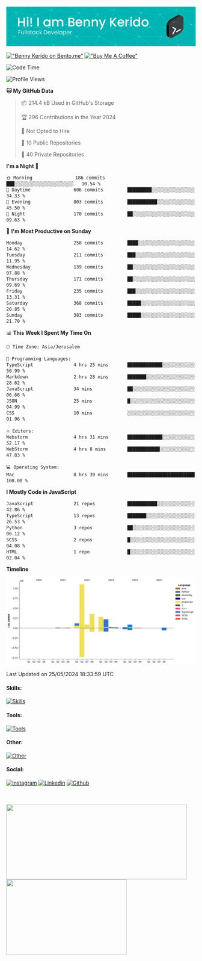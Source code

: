 ![Header](./header.png)

[!["Benny Kerido on Bento.me"](https://img.shields.io/badge/Benny%20Kerido-purple?logo=bento)](https://www.bento.me/bennykerido)&nbsp;[!["Buy Me A Coffee"](https://img.shields.io/badge/%F0%9F%8D%BABuy%20Me%20A%20Beer-black.svg)](https://www.buymeacoffee.com/bennykerido)
<!--START_SECTION:waka-->
![Code Time](http://img.shields.io/badge/Code%20Time-655%20hrs%2029%20mins-blue)

![Profile Views](http://img.shields.io/badge/Profile%20Views-19-blue)

**🐱 My GitHub Data** 

> 📦 214.4 kB Used in GitHub's Storage 
 > 
> 🏆 296 Contributions in the Year 2024
 > 
> 🚫 Not Opted to Hire
 > 
> 📜 10 Public Repositories 
 > 
> 🔑 40 Private Repositories 
 > 
**I'm a Night 🦉** 

```text
🌞 Morning                186 commits         ███░░░░░░░░░░░░░░░░░░░░░░   10.54 % 
🌆 Daytime                606 commits         █████████░░░░░░░░░░░░░░░░   34.33 % 
🌃 Evening                803 commits         ███████████░░░░░░░░░░░░░░   45.50 % 
🌙 Night                  170 commits         ██░░░░░░░░░░░░░░░░░░░░░░░   09.63 % 
```
📅 **I'm Most Productive on Sunday** 

```text
Monday                   258 commits         ████░░░░░░░░░░░░░░░░░░░░░   14.62 % 
Tuesday                  211 commits         ███░░░░░░░░░░░░░░░░░░░░░░   11.95 % 
Wednesday                139 commits         ██░░░░░░░░░░░░░░░░░░░░░░░   07.88 % 
Thursday                 171 commits         ██░░░░░░░░░░░░░░░░░░░░░░░   09.69 % 
Friday                   235 commits         ███░░░░░░░░░░░░░░░░░░░░░░   13.31 % 
Saturday                 368 commits         █████░░░░░░░░░░░░░░░░░░░░   20.85 % 
Sunday                   383 commits         █████░░░░░░░░░░░░░░░░░░░░   21.70 % 
```


📊 **This Week I Spent My Time On** 

```text
🕑︎ Time Zone: Asia/Jerusalem

💬 Programming Languages: 
TypeScript               4 hrs 25 mins       █████████████░░░░░░░░░░░░   50.99 % 
Markdown                 2 hrs 28 mins       ███████░░░░░░░░░░░░░░░░░░   28.62 % 
JavaScript               34 mins             ██░░░░░░░░░░░░░░░░░░░░░░░   06.66 % 
JSON                     25 mins             █░░░░░░░░░░░░░░░░░░░░░░░░   04.99 % 
CSS                      10 mins             ░░░░░░░░░░░░░░░░░░░░░░░░░   01.96 % 

🔥 Editors: 
Webstorm                 4 hrs 31 mins       █████████████░░░░░░░░░░░░   52.17 % 
WebStorm                 4 hrs 8 mins        ████████████░░░░░░░░░░░░░   47.83 % 

💻 Operating System: 
Mac                      8 hrs 39 mins       █████████████████████████   100.00 % 
```

**I Mostly Code in JavaScript** 

```text
JavaScript               21 repos            ███████████░░░░░░░░░░░░░░   42.86 % 
TypeScript               13 repos            ███████░░░░░░░░░░░░░░░░░░   26.53 % 
Python                   3 repos             ██░░░░░░░░░░░░░░░░░░░░░░░   06.12 % 
SCSS                     2 repos             █░░░░░░░░░░░░░░░░░░░░░░░░   04.08 % 
HTML                     1 repo              █░░░░░░░░░░░░░░░░░░░░░░░░   02.04 % 
```



**Timeline**

![Lines of Code chart](https://raw.githubusercontent.com/bennykerido/bennykerido/main/assets/bar_graph.png)


 Last Updated on 25/05/2024 18:33:59 UTC
<!--END_SECTION:waka-->
#### Skills:
[![Skills](https://skillicons.dev/icons?i=js,ts,html,css,py&perline=5&theme=dark)](https://skillicons.dev)

#### Tools:
[![Tools](https://skillicons.dev/icons?i=react,nextjs,redux,nestjs,nodejs,express,sass,jquery&perline=5&theme=dark)](https://skillicons.dev)

#### Other:
[![Other](https://skillicons.dev/icons?i=bun,git,firebase,idea,postman,netlify,mongodb,materialui,figma,docker,eclipse,ps,ai,xd&perline=5&theme=dark)](https://skillicons.dev)

#### Social:
[![instagram](https://skillicons.dev/icons?i=instagram&perline=5&theme=dark)](https://www.instagram.com/bennykerido)
[![Linkedin](https://skillicons.dev/icons?i=linkedin&perline=5&theme=dark)](https://www.linkedin.com/in/bennykerido)
[![Github](https://skillicons.dev/icons?i=github&perline=5&theme=dark)](https://www.github.com/bennykerido)

<br/>
<br/>

<a href="https://github.com/bennykerido">
  <img height=200 width=480 align="center" src="https://github-readme-stats.vercel.app/api?username=bennykerido&hide=prs,contribs&show_icons=true&card_width=320" />
</a>
<a href="https://github.com/bennykerido">
  <img height=200 width=320 align="center" src="https://github-readme-stats.vercel.app/api/top-langs/?username=bennykerido&layout=compact&card_width=320" />
</a>

